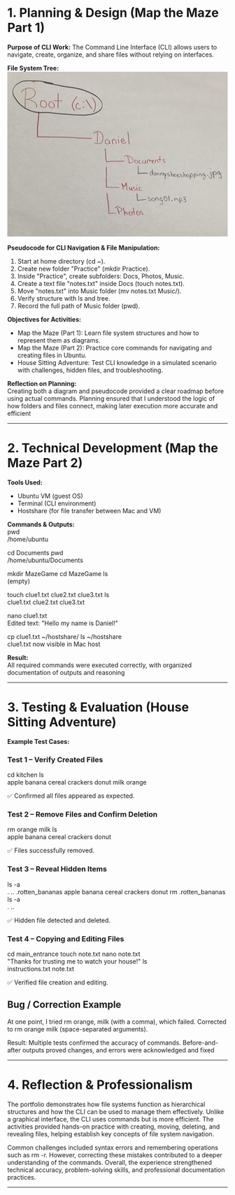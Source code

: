# 1. Planning & Design (Map the Maze Part 1)

**Purpose of CLI Work:** 
The Command Line Interface (CLI) allows users to navigate, create, organize, and share files without relying on interfaces. 

**File System Tree:**  
![screenshot](files/IMG_2219.jpg)

**Pseudocode for CLI Navigation & File Manipulation:**  
1. Start at home directory (cd ~).
2. Create new folder "Practice" (mkdir Practice).
3. Inside "Practice", create subfolders: Docs, Photos, Music.
4. Create a text file "notes.txt" inside Docs (touch notes.txt).
5. Move "notes.txt" into Music folder (mv notes.txt Music/).
6. Verify structure with ls and tree.
7. Record the full path of Music folder (pwd).

**Objectives for Activities:**  
- Map the Maze (Part 1): Learn file system structures and how to represent them as diagrams.
- Map the Maze (Part 2): Practice core commands for navigating and creating files in Ubuntu.
- House Sitting Adventure: Test CLI knowledge in a simulated scenario with challenges, hidden files, and troubleshooting.

**Reflection on Planning:**  
Creating both a diagram and pseudocode provided a clear roadmap before using actual commands. Planning ensured that I understood the logic of how folders and files connect, making later execution more accurate and efficient

---

# 2. Technical Development (Map the Maze Part 2)

**Tools Used:** 
- Ubuntu VM (guest OS)
- Terminal (CLI environment)
- Hostshare (for file transfer between Mac and VM)

**Commands & Outputs:**  
pwd
<br> /home/ubuntu

cd Documents
pwd
<br> /home/ubuntu/Documents

mkdir MazeGame
cd MazeGame
ls
<br> (empty)

touch clue1.txt clue2.txt clue3.txt
ls
<br> clue1.txt clue2.txt clue3.txt

nano clue1.txt
<br> Edited text: "Hello my name is Daniel!"

cp clue1.txt ~/hostshare/
ls ~/hostshare
<br> clue1.txt now visible in Mac host


**Result:**  
All required commands were executed correctly, with organized documentation of outputs and reasoning

---

# 3. Testing & Evaluation (House Sitting Adventure)

**Example Test Cases:** 
### Test 1 – Verify Created Files
cd kitchen
ls
<br> apple banana cereal crackers donut milk orange


✅ Confirmed all files appeared as expected.

### Test 2 – Remove Files and Confirm Deletion
rm orange milk
ls
<br> apple banana cereal crackers donut


✅ Files successfully removed.

### Test 3 – Reveal Hidden Items
ls -a
<br> . .. .rotten_bananas apple banana cereal crackers donut
rm .rotten_bananas
ls -a
<br> . ..


✅ Hidden file detected and deleted.

### Test 4 – Copying and Editing Files
cd main_entrance
touch note.txt
nano note.txt
<br> "Thanks for trusting me to watch your house!"
ls
<br> instructions.txt note.txt


✅ Verified file creation and editing.

## Bug / Correction Example

At one point, I tried rm orange, milk (with a comma), which failed. Corrected to rm orange milk (space-separated arguments).

Result:
Multiple tests confirmed the accuracy of commands. Before-and-after outputs proved changes, and errors were acknowledged and fixed

---

# 4. Reflection & Professionalism
The portfolio demonstrates how file systems function as hierarchical structures and how the CLI can be used to manage them effectively. Unlike a graphical interface, the CLI uses commands but is more efficient. The activities provided hands-on practice with creating, moving, deleting, and revealing files, helping establish key concepts of file system navigation.

Common challenges included syntax errors and remembering operations such as rm -r. However, correcting these mistakes contributed to a deeper understanding of the commands. Overall, the experience strengthened technical accuracy, problem-solving skills, and professional documentation practices.

---
